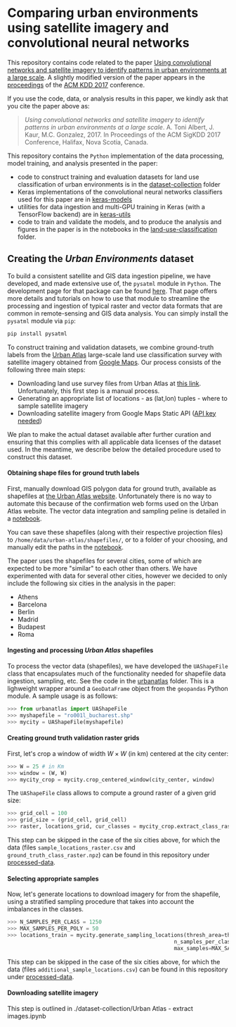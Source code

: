 # Comparing urban environments using satellite imagery and convolutional neural networks

This repository contains code related to the paper [Using convolutional networks and satellite imagery to identify patterns in urban environments at a large scale](https://arxiv.org/abs/1704.02965). A slightly modified version of the paper appears in the [proceedings](http://www.kdd.org/kdd2017/papers/view/using-convolutional-networks-and-satellite-imagery-to-identify-patterns-in-) of the [ACM KDD 2017](http://www.kdd.org/kdd2017/) conference.

If you use the code, data, or analysis results in this paper, we kindly ask that you cite the paper above as:

> _Using convolutional networks and satellite imagery to identify patterns in urban environments at a large scale_. A. Toni Albert, J. Kaur, M.C. Gonzalez, 2017. In Proceedings of the ACM SigKDD 2017 Conference, Halifax, Nova Scotia, Canada.

This repository contains the `Python` implementation of the data processing, model training, and analysis presented in the paper:

* code to construct training and evaluation datasets for land use classification of urban environments is in the [dataset-collection](./dataset-collection) folder
* Keras implementations of the convolutional neural networks classifiers used for this paper are in [keras-models](./keras-models)
* utilities for data ingestion and multi-GPU training in Keras (with a TensorFlow backend) are in [keras-utils](./keras-utils)
* code to train and validate the models, and to produce the analysis and figures in the paper is in the notebooks in the [land-use-classification](./land-use-classification) folder.

## Creating the _Urban Environments_ dataset

To build a consistent satellite and GIS data ingestion pipeline, we have developed, and made extensive use of, the `pysatml`  module in `Python`. The development page for that package can be found [here](https://github.com/adrianalbert/pysatml). That page offers more details and tutorials on how to use that module to streamline the processing and ingestion of typical raster and vector data formats that are common in remote-sensing and GIS data analysis. You can simply install the `pysatml` module via `pip`:

```bash
pip install pysatml
```

To construct training and validation datasets, we combine ground-truth labels from the [Urban Atlas](http://www.eea.europa.eu/data-and-maps/data/urban-atlas.) large-scale land use classification survey with satellite imagery obtained from [Google Maps](https://developers.google.com/maps/documentation/javascript/get-api-key). Our process consists of the following three main steps:
* Downloading land use survey files from Urban Atlas at [this link](http://www.eea.europa.eu/data-and-maps/data/urban-atlas). Unfortunately, this first step is a manual process. 
* Generating an appropriate list of locations - as (lat,lon) tuples - where to sample satellite imagery
* Downloading satellite imagery from Google Maps Static API ([API key needed](https://developers.google.com/maps/documentation/javascript/get-api-key))

We plan to make the actual dataset available after further curation and ensuring that this complies with all applicable data licenses of the dataset used. In the meantime, we describe below the detailed procedure used to construct this dataset. 

#### Obtaining shape files for ground truth labels
First, manually download GIS polygon data for ground truth, available as shapefiles at [the Urban Atlas website](http://www.eea.europa.eu/data-and-maps/data/urban-atlas). Unfortunately there is no way to automate this because of the confirmation web forms used on the Urban Atlas website. The vector data integration and sampling peline is detailed in a [notebook](./dataset-collection/Urban&nbspAtlas-process&nbspshapefiles&nbspto&nbspcompute&nbspstats&nbspand&nbspextract&nbspsampling&nbsplocations.ipynb).

You can save these shapefiles (along with their respective projection files) to `/home/data/urban-atlas/shapefiles/`, or to a folder of your choosing, and manually edit the paths in the [notebook](./dataset-collection/Urban&nbspAtlas-process&nbspshapefiles&nbspto&nbspcompute&nbspstats&nbspand&nbspextract&nbspsampling&nbsplocations.ipynb).

The paper uses the shapefiles for several cities, some of which are expected to be more "similar" to each other than others. We have experimented with data for several other cities, however we decided to only include the following six cities in the analysis in the paper:
* Athens
* Barcelona
* Berlin
* Madrid
* Budapest 
* Roma 

#### Ingesting and processing _Urban Atlas_ shapefiles
To process the vector data (shapefiles), we have developed the `UAShapeFile` class that encapsulates much of the functionality needed for shapefile data ingestion, sampling, etc. See the code in the [urbanatlas](./urbanatlas) folder. This is a lighweight wrapper around a ```GeoDataFrame``` object from the ```geopandas``` Python module. A sample usage is as follows:

```Python
>>> from urbanatlas import UAShapeFile
>>> myshapefile = "ro001l_bucharest.shp"
>>> mycity = UAShapeFile(myshapefile)
```

#### Creating ground truth validation raster grids

First, let's crop a window of width $W \times W$ (in km) centered at the city center:

```Python
>>> W = 25 # in Km
>>> window = (W, W)
>>> mycity_crop = mycity.crop_centered_window(city_center, window)
```
                    
The `UAShapeFile` class allows to compute a ground raster of a given grid size:
```Python
>>> grid_cell = 100
>>> grid_size = (grid_cell, grid_cell)
>>> raster, locations_grid, cur_classes = mycity_crop.extract_class_raster(grid_size=grid_size)
```
    
This step can be skipped in the case of the six cities above, for which the data (files ```sample_locations_raster.csv``` and ```ground_truth_class_raster.npz```) can be found in this repository under [processed-data](./processed-data).

#### Selecting appropriate samples

Now, let's generate locations to download imagery for from the shapefile, using a stratified sampling procedure that takes into account the imbalances in the classes.

```Python
>>> N_SAMPLES_PER_CLASS = 1250
>>> MAX_SAMPLES_PER_POLY = 50
>>> locations_train = mycity.generate_sampling_locations(thresh_area=thresh_area, \
                                                     n_samples_per_class=N_SAMPLES_PER_CLASS,\
                                                     max_samples=MAX_SAMPLES_PER_POLY)
```

This step can be skipped in the case of the six cities above, for which the data (files ```additional_sample_locations.csv```) can be found in this repository under [processed-data](./processed-data).

#### Downloading satellite imagery
This step is outlined in ./dataset-collection/Urban Atlas - extract images.ipynb

